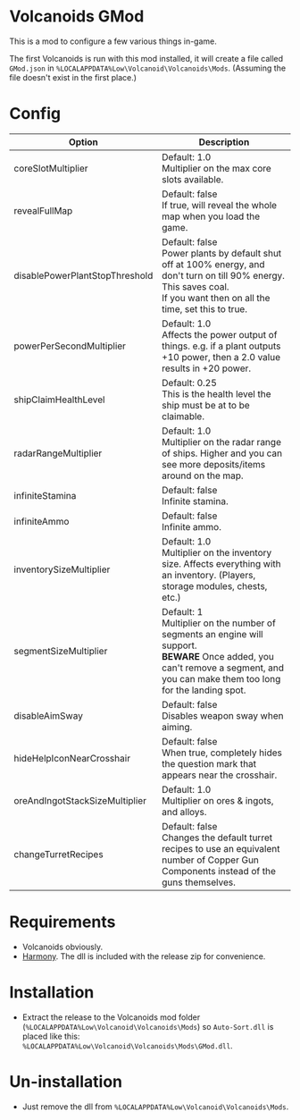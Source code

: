 ﻿# Volcanoids GMod
This is a mod to configure a few various things in-game.

The first Volcanoids is run with this mod installed, it will create a file called `GMod.json` in `%LOCALAPPDATA%Low\Volcanoid\Volcanoids\Mods`. (Assuming the file doesn't exist in the first place.)

# Config
Option | Description
--- | ---
coreSlotMultiplier | Default: 1.0<br>Multiplier on the max core slots available.
revealFullMap | Default: false<br>If true, will reveal the whole map when you load the game.
disablePowerPlantStopThreshold | Default: false<br>Power plants by default shut off at 100% energy, and don't turn on till 90% energy. This saves coal.<br>If you want then on all the time, set this to true.
powerPerSecondMultiplier | Default: 1.0<br>Affects the power output of things. e.g. if a plant outputs +10 power, then a 2.0 value results in +20 power.
shipClaimHealthLevel | Default: 0.25<br>This is the health level the ship must be at to be claimable.
radarRangeMultiplier | Default: 1.0<br>Multiplier on the radar range of ships. Higher and you can see more deposits/items around on the map.
infiniteStamina | Default: false<br>Infinite stamina.
infiniteAmmo | Default: false<br>Infinite ammo.
inventorySizeMultiplier | Default: 1.0<br>Multiplier on the inventory size. Affects everything with an inventory. (Players, storage modules, chests, etc.)
segmentSizeMultiplier | Default: 1<br>Multiplier on the number of segments an engine will support.<br>**BEWARE** Once added, you can't remove a segment, and you can make them too long for the landing spot.
disableAimSway | Default: false<br>Disables weapon sway when aiming.
hideHelpIconNearCrosshair | Default: false<br>When true, completely hides the question mark that appears near the crosshair.
oreAndIngotStackSizeMultiplier | Default: 1.0<br>Multiplier on ores & ingots, and alloys.
changeTurretRecipes | Default: false<br>Changes the default turret recipes to use an equivalent number of Copper Gun Components instead of the guns themselves.

# Requirements
- Volcanoids obviously.
- [Harmony](https://github.com/pardeike/Harmony). The dll is included with the release zip for convenience.

# Installation
- Extract the release to the Volcanoids mod folder (`%LOCALAPPDATA%Low\Volcanoid\Volcanoids\Mods`) so `Auto-Sort.dll` is placed like this: `%LOCALAPPDATA%Low\Volcanoid\Volcanoids\Mods\GMod.dll`.

# Un-installation
- Just remove the dll from `%LOCALAPPDATA%Low\Volcanoid\Volcanoids\Mods`.
